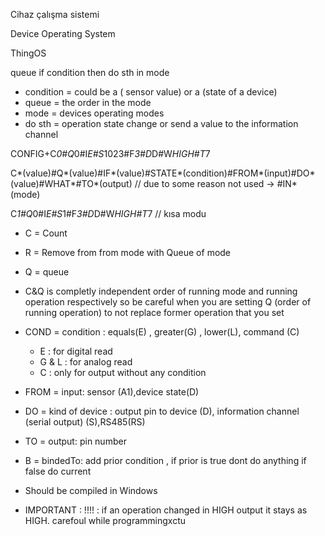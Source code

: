 Cihaz çalışma sistemi

Device Operating System

ThingOS

queue if condition then do sth in mode

- condition = could be a ( sensor value) or a (state of a device)
- queue = the order in the mode
- mode = devices operating modes
- do sth = operation state change or send a value to the information channel

CONFIG+C*0#Q*0#I*E#S*1023#F*3#D*D#W*HIGH#T*7

C*(value)#Q*(value)#IF*(value)#STATE*(condition)#FROM*(input)#DO*(value)#WHAT*#TO*(output) // due to some reason not used -&gt; #IN*(mode)

C*1#Q*0#I*E#S*1#F*3#D*D#W*HIGH#T*7 // kısa modu

- C = Count
- R = Remove from from mode with Queue of mode
- Q = queue
- C&Q is completly independent order of running mode and running operation respectively so be careful when you are setting Q (order of running operation) to not replace former operation that you set
- COND = condition : equals(E) , greater(G) , lower(L), command (C)
    - E : for digital read
    - G & L : for analog read
    - C : only for output without any condition

- FROM = input: sensor (A1),device state(D)
- DO = kind of device : output pin to device (D), information channel (serial output) (S),RS485(RS)
- TO = output: pin number
- B = bindedTo: add prior condition , if prior is true dont do anything if false do current
- Should be compiled in Windows
- IMPORTANT : !!!! : if an operation changed in HIGH output it stays as HIGH. carefoul while programmingxctu
